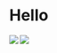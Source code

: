 # Hello

<a href="https://github.com/massao000/">
  <img align="left" src="https://github-readme-stats.vercel.app/api?username=massao000&hide=contribs&count_private=true&show_icons=true&theme=tokyonight">
</a>
<a href="https://github.com/massao000/">
  <img align="left" src="https://github-readme-stats.vercel.app/api/top-langs/?username=massao000&layout=compact&theme=tokyonight">
</a>
